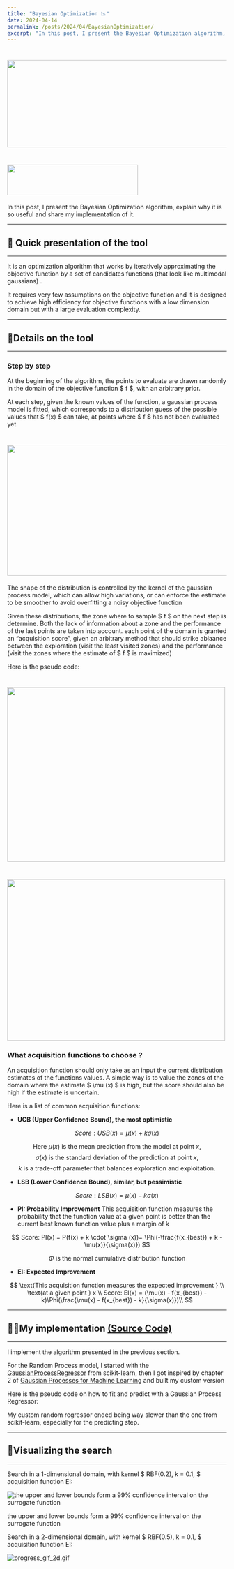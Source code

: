 ```yaml
---
title: "Bayesian Optimization 📉"
date: 2024-04-14
permalink: /posts/2024/04/BayesianOptimization/
excerpt: "In this post, I present the Bayesian Optimization algorithm, explain why it is so useful and share my implementation of it."
---
```



# <img src="/images/BayesianOpt/BayesianOpt1.jpeg" width="900" height="200">
# <img src="/images/DIR.png" width="300" height="70" style="font-size: 15px;">

In this post, I present the Bayesian Optimization algorithm, explain why it is so useful and share my implementation of it.

* * *
## 📰 Quick presentation of the tool

* * *

It is an optimization algorithm that works by iteratively approximating the objective function by a set of candidates functions (that look like multimodal gaussians) .

It requires very few assumptions on the objective function and it is designed to achieve high efficiency for objective functions with a low dimension domain but with a large evaluation complexity.

* * *
## 🔬Details on the tool

* * *

### Step by step

At the beginning of the algorithm, the points to evaluate are drawn randomly in the domain of the objective function $ f $, with an arbitrary prior.

At each step, given the known values of the function, a gaussian process model is fitted, which corresponds to a distribution guess of the possible values that $ f(x) $ can take, at points where $ f $ has not been evaluated yet.


# <img src="/images/BayesianOpt/BayesianOpt2.png" width="700" height="300">


The shape of the distribution is controlled by the kernel of the gaussian process model, which can allow high variations, or can enforce the estimate to be smoother to avoid overfitting a noisy objective function

Given these distributions, the zone where to sample $ f $ on the next step is determine. Both the lack of information about a zone and the performance of the last points are taken into account. each point of the domain is granted an “acquisition score”, given an arbitrary method that should strike ablaance between the exploration (visit the least visited zones) and the performance (visit the zones where the estimate of $ f $ is maximized)

Here is the pseudo code:
# <img src="/images/BayesianOpt/BayesianOpt4.png" width="500" height="400">

# <img src="/images/BayesianOpt/BayesianOpt3.png" width="500" height="370">




### What acquisition functions to choose ?

An acquisition function should only take as an input the current distribution estimates of the functions values. A simple way is to value the zones of the domain where the estimate $ \mu (x) $ is high, but the score should also be high if the estimate is uncertain.

Here is a list of common acquisition functions:

- **UCB (Upper Confidence Bound), the most optimistic**

$$ Score: USB(x) = \mu(x) + k \sigma (x) $$


$$\text{ Here } \mu (x) \text{ is the mean prediction from the model at point } x, $$ $$\sigma (x) \text{ is the standard deviation of the prediction at point } x, $$ $$ k \text{ is a trade-off parameter that balances exploration and exploitation.} $$

- **LSB (Lower Confidence Bound), similar, but pessimistic**

$$ 
Score: LSB(x) = \mu(x) - k \sigma (x) 
$$

- **PI: Probability Improvement**
This acquisition function measures the probability  that the function value at a given point  is better than the current best known function value plus a margin of k

$$ 
Score: PI(x) = P(f(x) + k \cdot \sigma (x))=  \Phi(-\frac{f(x_{best}) + k - \mu(x)}{\sigma(x)}) 
$$

$$ 
\Phi \text{ is the normal cumulative distribution function} 
$$

- **EI: Expected Improvement**

$$
\text{This acquisition function measures the expected improvement  } \\ \text{at a given point } x \\
    Score: EI(x) = (\mu(x) - f(x_{best}) - k)\Phi(\frac{\mu(x) - f(x_{best}) - k}{\sigma(x)})\\ 
$$

* * *
## 👨‍💻My implementation [(Source Code)](https://github.com/Hadrien-Cr/Discover-Implement-Repeat/tree/main/Optimization/BAYESIAN_OPT)

* * *

I implement the algorithm presented in the previous section.

For the Random Process model, I started with the [GaussianProcessRegressor](https://scikit-learn.org/stable/modules/generated/sklearn.gaussian_process.GaussianProcessRegressor.html#rf75674b0f418-rw2006) from scikit-learn, then I got inspired by chapter 2 of [Gaussian Processes for Machine Learning](https://gaussianprocess.org/gpml/chapters/RW.pdf) and built my custom version

Here is the pseudo code on how to fit and predict with a Gaussian Process Regressor:



My custom random regressor ended being way slower than the one from scikit-learn, especially for the predicting step.

* * *
## 👀Visualizing the search

* * *

Search in a 1-dimensional domain, with kernel $ RBF(0.2), k = 0.1, $ acquisition function EI:

![the upper and lower bounds form a 99% confidence interval on the surrogate function ](/images/BayesianOpt/BayesianOpt3.gif)

the upper and lower bounds form a 99% confidence interval on the surrogate function

Search in a 2-dimensional domain, with kernel $ RBF(0.5), k = 0.1, $ acquisition function EI:

![progress_gif_2d.gif](/images/BayesianOpt/BayesianOpt4.gif)
